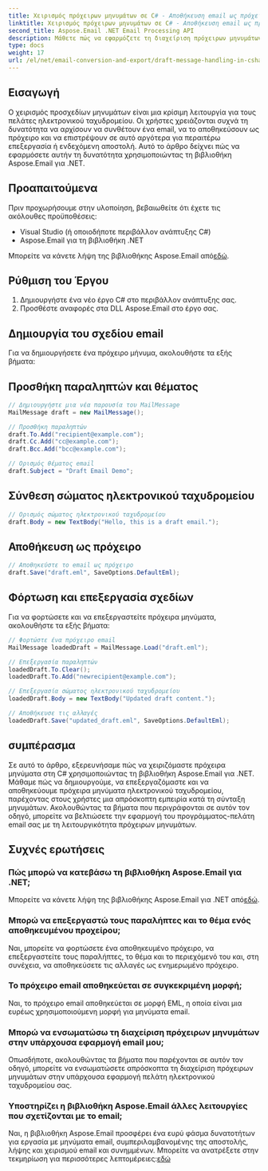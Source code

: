 ```yaml
---
title: Χειρισμός πρόχειρων μηνυμάτων σε C# - Αποθήκευση email ως πρόχειρο
linktitle: Χειρισμός πρόχειρων μηνυμάτων σε C# - Αποθήκευση email ως πρόχειρο
second_title: Aspose.Email .NET Email Processing API
description: Μάθετε πώς να εφαρμόζετε τη διαχείριση πρόχειρων μηνυμάτων ηλεκτρονικού ταχυδρομείου σε C# χρησιμοποιώντας το Aspose.Email για .NET. Δημιουργήστε, επεξεργαστείτε και αποθηκεύστε πρόχειρα απρόσκοπτα.
type: docs
weight: 17
url: /el/net/email-conversion-and-export/draft-message-handling-in-csharp-saving-email-as-draft/
---
```


## Εισαγωγή

Ο χειρισμός προσχεδίων μηνυμάτων είναι μια κρίσιμη λειτουργία για τους πελάτες ηλεκτρονικού ταχυδρομείου. Οι χρήστες χρειάζονται συχνά τη δυνατότητα να αρχίσουν να συνθέτουν ένα email, να το αποθηκεύσουν ως πρόχειρο και να επιστρέψουν σε αυτό αργότερα για περαιτέρω επεξεργασία ή ενδεχόμενη αποστολή. Αυτό το άρθρο δείχνει πώς να εφαρμόσετε αυτήν τη δυνατότητα χρησιμοποιώντας τη βιβλιοθήκη Aspose.Email για .NET.

## Προαπαιτούμενα

Πριν προχωρήσουμε στην υλοποίηση, βεβαιωθείτε ότι έχετε τις ακόλουθες προϋποθέσεις:

- Visual Studio (ή οποιοδήποτε περιβάλλον ανάπτυξης C#)
- Aspose.Email για τη βιβλιοθήκη .NET

 Μπορείτε να κάνετε λήψη της βιβλιοθήκης Aspose.Email από[εδώ](https://releases.aspose.com/email/net).

## Ρύθμιση του Έργου

1. Δημιουργήστε ένα νέο έργο C# στο περιβάλλον ανάπτυξης σας.
2. Προσθέστε αναφορές στα DLL Aspose.Email στο έργο σας.

## Δημιουργία του σχεδίου email

Για να δημιουργήσετε ένα πρόχειρο μήνυμα, ακολουθήστε τα εξής βήματα:

## Προσθήκη παραληπτών και θέματος

```csharp
// Δημιουργήστε μια νέα παρουσία του MailMessage
MailMessage draft = new MailMessage();

// Προσθήκη παραληπτών
draft.To.Add("recipient@example.com");
draft.Cc.Add("cc@example.com");
draft.Bcc.Add("bcc@example.com");

// Ορισμός θέματος email
draft.Subject = "Draft Email Demo";
```

## Σύνθεση σώματος ηλεκτρονικού ταχυδρομείου

```csharp
// Ορισμός σώματος ηλεκτρονικού ταχυδρομείου
draft.Body = new TextBody("Hello, this is a draft email.");
```

## Αποθήκευση ως πρόχειρο

```csharp
// Αποθηκεύστε το email ως πρόχειρο
draft.Save("draft.eml", SaveOptions.DefaultEml);
```

## Φόρτωση και επεξεργασία σχεδίων

Για να φορτώσετε και να επεξεργαστείτε πρόχειρα μηνύματα, ακολουθήστε τα εξής βήματα:

```csharp
// Φορτώστε ένα πρόχειρο email
MailMessage loadedDraft = MailMessage.Load("draft.eml");

// Επεξεργασία παραληπτών
loadedDraft.To.Clear();
loadedDraft.To.Add("newrecipient@example.com");

// Επεξεργασία σώματος ηλεκτρονικού ταχυδρομείου
loadedDraft.Body = new TextBody("Updated draft content.");

// Αποθήκευσε τις αλλαγές
loadedDraft.Save("updated_draft.eml", SaveOptions.DefaultEml);
```

## συμπέρασμα

Σε αυτό το άρθρο, εξερευνήσαμε πώς να χειριζόμαστε πρόχειρα μηνύματα στη C# χρησιμοποιώντας τη βιβλιοθήκη Aspose.Email για .NET. Μάθαμε πώς να δημιουργούμε, να επεξεργαζόμαστε και να αποθηκεύουμε πρόχειρα μηνύματα ηλεκτρονικού ταχυδρομείου, παρέχοντας στους χρήστες μια απρόσκοπτη εμπειρία κατά τη σύνταξη μηνυμάτων. Ακολουθώντας τα βήματα που περιγράφονται σε αυτόν τον οδηγό, μπορείτε να βελτιώσετε την εφαρμογή του προγράμματος-πελάτη email σας με τη λειτουργικότητα πρόχειρων μηνυμάτων.

## Συχνές ερωτήσεις

### Πώς μπορώ να κατεβάσω τη βιβλιοθήκη Aspose.Email για .NET;

 Μπορείτε να κάνετε λήψη της βιβλιοθήκης Aspose.Email για .NET από[εδώ](https://releases.aspose.com/email/net).

### Μπορώ να επεξεργαστώ τους παραλήπτες και το θέμα ενός αποθηκευμένου προχείρου;

Ναι, μπορείτε να φορτώσετε ένα αποθηκευμένο πρόχειρο, να επεξεργαστείτε τους παραλήπτες, το θέμα και το περιεχόμενό του και, στη συνέχεια, να αποθηκεύσετε τις αλλαγές ως ενημερωμένο πρόχειρο.

### Το πρόχειρο email αποθηκεύεται σε συγκεκριμένη μορφή;

Ναι, το πρόχειρο email αποθηκεύεται σε μορφή EML, η οποία είναι μια ευρέως χρησιμοποιούμενη μορφή για μηνύματα email.

### Μπορώ να ενσωματώσω τη διαχείριση πρόχειρων μηνυμάτων στην υπάρχουσα εφαρμογή email μου;

Οπωσδήποτε, ακολουθώντας τα βήματα που παρέχονται σε αυτόν τον οδηγό, μπορείτε να ενσωματώσετε απρόσκοπτα τη διαχείριση πρόχειρων μηνυμάτων στην υπάρχουσα εφαρμογή πελάτη ηλεκτρονικού ταχυδρομείου σας.

### Υποστηρίζει η βιβλιοθήκη Aspose.Email άλλες λειτουργίες που σχετίζονται με το email;

 Ναι, η βιβλιοθήκη Aspose.Email προσφέρει ένα ευρύ φάσμα δυνατοτήτων για εργασία με μηνύματα email, συμπεριλαμβανομένης της αποστολής, λήψης και χειρισμού email και συνημμένων. Μπορείτε να ανατρέξετε στην τεκμηρίωση για περισσότερες λεπτομέρειες:[εδώ](https://reference.aspose.com)